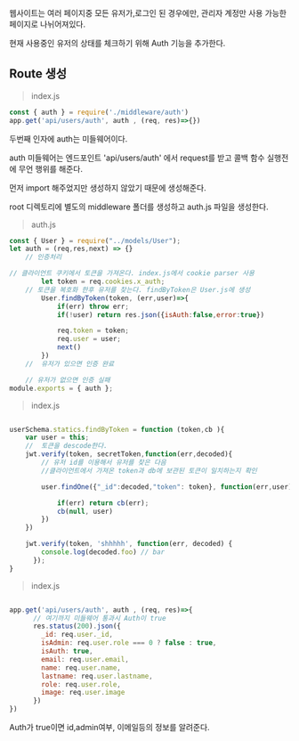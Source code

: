 웹사이트는 여러 페이지중 모든 유저가,로그인 된 경우에만, 관리자 계정만 사용 가능한 페이지로 나뉘어져있다.

현재 사용중인 유저의 상태를 체크하기 위해 Auth 기능을 추가한다.

## Route 생성

> index.js

```js
const { auth } = require('./middleware/auth')
app.get('api/users/auth', auth , (req, res)=>{})
```

두번째 인자에 auth는 미들웨어이다. 

auth 미들웨어는 엔드포인트 'api/users/auth' 에서 request를 받고 콜백 함수 실행전에 무언 행위를 해준다.

먼저 import 해주었지만 생성하지 않았기 때문에 생성해준다.

root 디렉토리에 별도의 middleware 폴더를 생성하고 auth.js 파일을 생성한다.

> auth.js

```js
const { User } = require("../models/User");
let auth = (req,res,next) => {}
    // 인증처리

// 클라이언트 쿠키에서 토큰을 가져온다. index.js에서 cookie parser 사용
        let token = req.cookies.x_auth;
    // 토큰을 복호화 한후 유저를 찾는다. findByToken은 User.js에 생성
        User.findByToken(token, (err,user)=>{
            if(err) throw err;
            if(!user) return res.json({isAuth:false,error:true})

            req.token = token;
            req.user = user;
            next()
        })
    //  유저가 있으면 인증 완료

    // 유저가 없으면 인증 실패
module.exports = { auth };

```

> index.js

```js

userSchema.statics.findByToken = function (token,cb ){
    var user = this;
    //  토큰을 descode한다.
    jwt.verify(token, secretToken,function(err,decoded){
        // 유저 id를 이용해서 유저를 찾은 다음 
        //클라이언트에서 가져온 token과 db에 보관된 토큰이 일치하는지 확인

        user.findOne({"_id":decoded,"token": token}, function(err,user){

            if(err) return cb(err);
            cb(null, user)
        })
    })

    jwt.verify(token, 'shhhhh', function(err, decoded) {
        console.log(decoded.foo) // bar
      });
}

```

> index.js
```js

app.get('api/users/auth', auth , (req, res)=>{
      // 여기까지 미들웨어 통과시 Auth이 true
      res.status(200).json({
        _id: req.user._id,
        isAdmin: req.user.role === 0 ? false : true,
        isAuth: true,
        email: req.user.email,
        name: req.user.name,
        lastname: req.user.lastname,
        role: req.user.role,
        image: req.user.image
      })
})

```

Auth가 true이면 id,admin여부, 이메일등의 정보를 알려준다.
